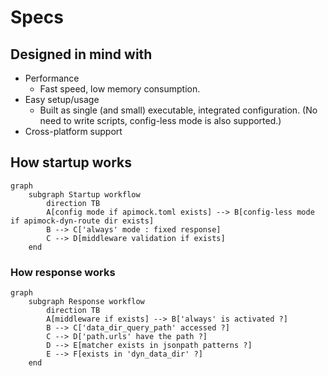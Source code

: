 # Specs

## Designed in mind with

- Performance
    - Fast speed, low memory consumption.
- Easy setup/usage
    - Built as single (and small) executable, integrated configuration. (No need to write scripts, config-less mode is also supported.)
- Cross-platform support

## How startup works

```mermaid
graph
    subgraph Startup workflow
        direction TB
        A[config mode if apimock.toml exists] --> B[config-less mode if apimock-dyn-route dir exists]
        B --> C['always' mode : fixed response]
        C --> D[middleware validation if exists]
    end
```

### How response works

```mermaid
graph
    subgraph Response workflow
        direction TB
        A[middleware if exists] --> B['always' is activated ?]
        B --> C['data_dir_query_path' accessed ?]
        C --> D['path.urls' have the path ?]
        D --> E[matcher exists in jsonpath patterns ?]
        E --> F[exists in 'dyn_data_dir' ?]
    end
```
